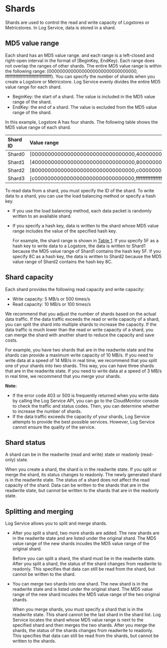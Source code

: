 # Shards

Shards are used to control the read and write capacity of Logstores or Metricstores. In Log Service, data is stored in a shard.

## MD5 value range

Each shard has an MD5 value range. and each range is a left-closed and right-open interval in the format of \[BeginKey, EndKey\). Each range does not overlap the ranges of other shards. The entire MD5 value range is within the following range: \[00000000000000000000000000000000, ffffffffffffffffffffffffffffffff\). You can specify the number of shards when you create a Logstore or Metricstore. Log Service evenly divides the entire MD5 value range for each shard.

-   BeginKey: the start of a shard. The value is included in the MD5 value range of the shard.
-   EndKey: the end of a shard. The value is excluded from the MD5 value range of the shard.

In this example, Logstore A has four shards. The following table shows the MD5 value range of each shard.

|Shard ID|Value range|
|:-------|:----------|
|Shard0|\[00000000000000000000000000000000,40000000000000000000000000000000\)|
|Shard1|\[40000000000000000000000000000000,80000000000000000000000000000000\)|
|Shard2|\[80000000000000000000000000000000,c0000000000000000000000000000000\)|
|Shard3|\[c0000000000000000000000000000000,ffffffffffffffffffffffffffffffff\)|

To read data from a shard, you must specify the ID of the shard. To write data to a shard, you can use the load balancing method or specify a hash key.

-   If you use the load balancing method, each data packet is randomly written to an available shard.
-   If you specify a hash key, data is written to the shard whose MD5 value range includes the value of the specified hash key.

    For example, the shard range is shown in [Table 1](#table_nff_jx8_wjo). If you specify 5F as a hash key to write data to a Logstore, the data is written to Shard1 because the MD5 value range of Shard1 contains the hash key 5F. If you specify 8C as a hash key, the data is written to Shard2 because the MD5 value range of Shard2 contains the hash key 8C.


## Shard capacity

Each shard provides the following read capacity and write capacity:

-   Write capacity: 5 MB/s or 500 times/s
-   Read capacity: 10 MB/s or 100 times/s

We recommend that you adjust the number of shards based on the actual data traffic. If the data traffic exceeds the read or write capacity of a shard, you can split the shard into multiple shards to increase the capacity. If the data traffic is much lower than the read or write capacity of a shard, you can merge the shard with another shard to reduce the capacity and save costs.

For example, you have two shards that are in the readwrite state and the shards can provide a maximum write capacity of 10 MB/s. If you need to write data at a speed of 14 MB/s in real time, we recommend that you split one of your shards into two shards. This way, you can have three shards that are in the readwrite state. If you need to write data at a speed of 3 MB/s in real time, we recommend that you merge your shards.

**Note:**

-   If the error code 403 or 500 is frequently returned when you write data by calling the Log Service API, you can go to the CloudMonitor console to check the traffic and status codes. Then, you can determine whether to increase the number of shards.
-   If the data traffic exceeds the capacity of your shards, Log Service attempts to provide the best possible services. However, Log Service cannot ensure the quality of the service.

## Shard status

A shard can be in the readwrite \(read and write\) state or readonly \(read-only\) state.

When you create a shard, the shard is in the readwrite state. If you split or merge the shard, its status changes to readonly. The newly generated shard is in the readwrite state. The status of a shard does not affect the read capacity of the shard. Data can be written to the shards that are in the readwrite state, but cannot be written to the shards that are in the readonly state.

## Splitting and merging

Log Service allows you to split and merge shards.

-   After you split a shard, two more shards are added. The new shards are in the readwrite state and are listed under the original shard. The MD5 value range of the new shards incudes the MD5 value range of the original shard.

    Before you can split a shard, the shard must be in the readwrite state. After you split a shard, the status of the shard changes from readwrite to readonly. This specifies that data can still be read from the shard, but cannot be written to the shard.

-   You can merge two shards into one shard. The new shard is in the readwrite state and is listed under the original shard. The MD5 value range of the new shard incudes the MD5 value range of the two original shards.

    When you merge shards, you must specify a shard that is in the readwrite state. This shard cannot be the last shard in the shard list. Log Service locates the shard whose MD5 value range is next to the specified shard and then merges the two shards. After you merge the shards, the status of the shards changes from readwrite to readonly. This specifies that data can still be read from the shards, but cannot be written to the shards.


